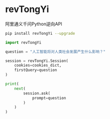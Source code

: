 # revTongYi

阿里通义千问Python逆向API

```bash
pip install revTongYi --upgrade
```

```python
import revTongYi

question = "人工智能将对人类社会发展产生什么影响？"

session = revTongYi.Session(
    cookies=cookies_dict,
    firstQuery=question
)

print(
    next(
        session.ask(
            prompt=question
        )
    )
)
```